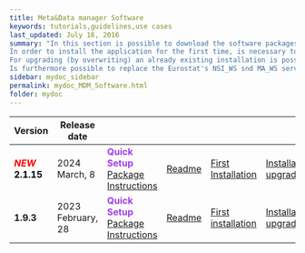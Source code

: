 ```yaml
---
title: Meta&Data manager Software
keywords: tutorials,guidelines,use cases
last_updated: July 16, 2016
summary: "In this section is possible to download the software packages of the Meta&Data manager tool.<br>
In order to install the application for the first time, is necessary to download the 'First installation package'.<br>
For upgrading (by overwriting) an already existing installation is possible to use the 'Installation upgrade' package, that doesn't include the configuration files: in this case, please make a backup of the already installed version's files and of the related databases and read carefully the 'Readme' file. For the purpose of the Meta&Data manager's version upgrade, the 'Utility files' package contains the scripts and utilities for upgrading the version of the databases (in orer to use them correctly, please the Readme file).<br>
Is furthermore possible to replace the Eurostat's NSI_WS snd MA_WS services available in the install packages with the most recent versions, included in the '.NET 6.0 Services' package: in this case is required the installation of .NET Core 6.0 "
sidebar: mydoc_sidebar
permalink: mydoc_MDM_Software.html
folder: mydoc
---
```

| Version | Release date ||||||||
|-------------|-------------|-------------|-------------|-------------|-------------|-------------|-------------|-------------|
|<font color="red"><b><i>NEW </i></b></font><font color="black"><b>2.1.15</b></font>|2024 March, 8|<b><font color="#9f3de3">Quick Setup</font></b><br>[Package](https://drive.google.com/file/d/1b-5ebIiJ82kYNOh44b-c5QiNCMKzCz52/view?usp=sharing)<br>[Instructions](./Software/MDM_V2.1.15_08-03-2024/MDM_2115_ReadmeSetup.pdf)|[Readme](./Software/MDM_V2.1.15_08-03-2024/MDM_2115_Readme.pdf)|[First Installation](https://drive.google.com/file/d/1b-5ebIiJ82kYNOh44b-c5QiNCMKzCz52/view?usp=sharing)|[Installation upgrade](https://drive.google.com/file/d/1jbp2WwoNGFmgwGIYSIDDLr3fd1Vwi14j/view?usp=sharing)|[Resource and Utility files](./Software/MDM_V2.1.15_08-03-2024/MDM_2115_Files.zip)|[Manuals](./mydoc_about_ruby_gems_etc.html#version-21)|[Release notes](./mydoc_release_notes_60.html#version-2115-release-date-march-8-2024)||
|**1.9.3**|2023 February, 28|<b><font color="#9f3de3">Quick Setup</font></b><br>[Package](https://drive.google.com/file/d/1w7sxjGYidoj7CMVgz44VgAAA7B_JLsC6/view?usp=sharing)<br>[Instructions](./Software/MDM_V1.9.2_28-02-2023/Readme_Setup_MDM.txt)|[Readme](./Software/MDM_V1.9.2_28-02-2023/MDM_192_Readme.pdf)|[First installation](./Software/MDM_V1.9.2_28-02-2023/MDM_192_First_Install.zip)|[Installation upgrade](./Software/MDM_V1.9.2_28-02-2023/MDM_192_Install_Upgrade.zip)|[Resource and Utility files](./Software/MDM_V1.9.2_28-02-2023/MDM_192_files.zip)|[.NET 6.0 Services](./Software/MDM_V1.9.2_28-02-2023/NET_Core_60.zip)|[Manuals](./mydoc_about_ruby_gems_etc.html#version-19)|[Release notes](./mydoc_release_notes_60.html#version-190-191-192-193-release-date-november-14-2022---february-28-2023)|

